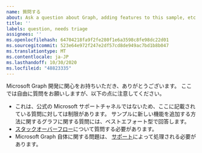 ```yaml
---
name: 質問する
about: Ask a question about Graph, adding features to this sample, etc.
title: ''
labels: question, needs triage
assignees: ''
ms.openlocfilehash: 64704218fa9f2fe280f1e6a3598c8fe98dc22d01
ms.sourcegitcommit: 523e64e972f247e2df57cd8de949ac7bd1b8b047
ms.translationtype: MT
ms.contentlocale: ja-JP
ms.lasthandoff: 10/30/2020
ms.locfileid: "48823335"
---
```

Microsoft Graph 開発に関心をお持ちいただき、ありがとうございます。 ここでは自由に質問をお願いしますが、以下の点に注意してください。

- これは、公式の Microsoft サポートチャネルではないため、ここに記載されている質問に対しては制限があります。 サンプルに新しい機能を追加する方法に関するグラフに関する質問には、ベストエフォート型で回答します。
- [スタックオーバーフロー](https://stackoverflow.com/questions/tagged/microsoft-graph)について質問する必要があります。
- Microsoft Graph 自体に関する問題は、 [サポート](https://developer.microsoft.com/graph/support)によって処理される必要があります。
